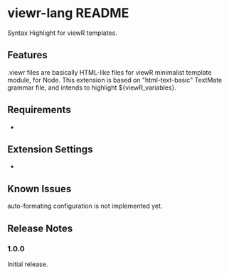 # viewr-lang README

Syntax Highlight for viewR templates.

## Features

.viewr files are basically HTML-like files for viewR minimalist template module, for Node.
This extension is based on "html-text-basic" TextMate grammar file, and intends to highlight ${viewR_variables}.

## Requirements

-

## Extension Settings

-

## Known Issues

 auto-formating configuration is not implemented yet.

## Release Notes

### 1.0.0

Initial release.
